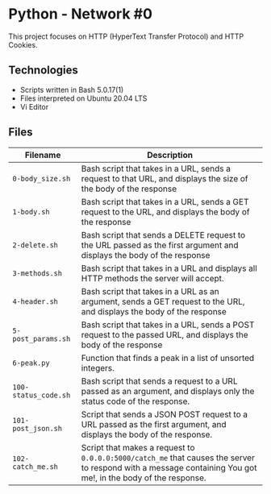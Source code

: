 # Python - Network #0

This project focuses on HTTP (HyperText Transfer Protocol) and HTTP Cookies.

## Technologies
* Scripts written in Bash 5.0.17(1)
* Files interpreted on Ubuntu 20.04 LTS
* Vi Editor

## Files

| Filename | Description |
| -------- | ----------- |
| `0-body_size.sh` | Bash script that takes in a URL, sends a request to that URL, and displays the size of the body of the response |
| `1-body.sh` | Bash script that takes in a URL, sends a GET request to the URL, and displays the body of the response |
| `2-delete.sh` | Bash script that sends a DELETE request to the URL passed as the first argument and displays the body of the response |
| `3-methods.sh` | Bash script that takes in a URL and displays all HTTP methods the server will accept. |
| `4-header.sh` | Bash script that takes in a URL as an argument, sends a GET request to the URL, and displays the body of the response |
| `5-post_params.sh` |  Bash script that takes in a URL, sends a POST request to the passed URL, and displays the body of the response |
| `6-peak.py` | Function that finds a peak in a list of unsorted integers. |
| `100-status_code.sh` | Bash script that sends a request to a URL passed as an argument, and displays only the status code of the response. |
| `101-post_json.sh` | Script that sends a JSON POST request to a URL passed as the first argument, and displays the body of the response. |
| `102-catch_me.sh` | Script that makes a request to `0.0.0.0:5000/catch_me` that causes the server to respond with a message containing You got me!, in the body of the response. |
